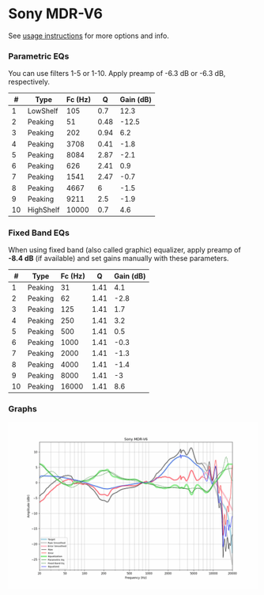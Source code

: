 # Sony MDR-V6
See [usage instructions](https://github.com/jaakkopasanen/AutoEq#usage) for more options and info.

### Parametric EQs
You can use filters 1-5 or 1-10. Apply preamp of -6.3 dB or -6.3 dB, respectively.

|   # | Type      |   Fc (Hz) |    Q |   Gain (dB) |
|-----|-----------|-----------|------|-------------|
|   1 | LowShelf  |       105 | 0.7  |        12.3 |
|   2 | Peaking   |        51 | 0.48 |       -12.5 |
|   3 | Peaking   |       202 | 0.94 |         6.2 |
|   4 | Peaking   |      3708 | 0.41 |        -1.8 |
|   5 | Peaking   |      8084 | 2.87 |        -2.1 |
|   6 | Peaking   |       626 | 2.41 |         0.9 |
|   7 | Peaking   |      1541 | 2.47 |        -0.7 |
|   8 | Peaking   |      4667 | 6    |        -1.5 |
|   9 | Peaking   |      9211 | 2.5  |        -1.9 |
|  10 | HighShelf |     10000 | 0.7  |         4.6 |

### Fixed Band EQs
When using fixed band (also called graphic) equalizer, apply preamp of **-8.4 dB** (if available) and set gains manually with these parameters.

|   # | Type    |   Fc (Hz) |    Q |   Gain (dB) |
|-----|---------|-----------|------|-------------|
|   1 | Peaking |        31 | 1.41 |         4.1 |
|   2 | Peaking |        62 | 1.41 |        -2.8 |
|   3 | Peaking |       125 | 1.41 |         1.7 |
|   4 | Peaking |       250 | 1.41 |         3.2 |
|   5 | Peaking |       500 | 1.41 |         0.5 |
|   6 | Peaking |      1000 | 1.41 |        -0.3 |
|   7 | Peaking |      2000 | 1.41 |        -1.3 |
|   8 | Peaking |      4000 | 1.41 |        -1.4 |
|   9 | Peaking |      8000 | 1.41 |        -3   |
|  10 | Peaking |     16000 | 1.41 |         8.6 |

### Graphs
![](./Sony%20MDR-V6.png)
